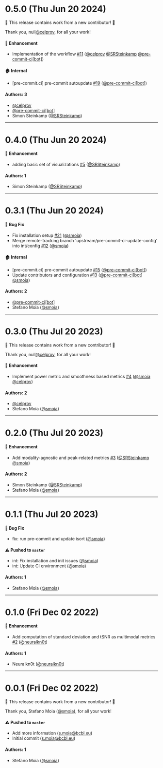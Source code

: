 # 0.5.0 (Thu Jun 20 2024)

:tada: This release contains work from a new contributor! :tada:

Thank you, null[@celprov](https://github.com/celprov), for all your work!

#### 🚀 Enhancement

- Implementation of the workflow [#11](https://github.com/physiopy/physioqc/pull/11) ([@celprov](https://github.com/celprov) [@SRSteinkamp](https://github.com/SRSteinkamp) [@pre-commit-ci[bot]](https://github.com/pre-commit-ci[bot]))

#### 🏠 Internal

- [pre-commit.ci] pre-commit autoupdate [#19](https://github.com/physiopy/physioqc/pull/19) ([@pre-commit-ci[bot]](https://github.com/pre-commit-ci[bot]))

#### Authors: 3

- [@celprov](https://github.com/celprov)
- [@pre-commit-ci[bot]](https://github.com/pre-commit-ci[bot])
- Simon Steinkamp ([@SRSteinkamp](https://github.com/SRSteinkamp))

---

# 0.4.0 (Thu Jun 20 2024)

#### 🚀 Enhancement

- adding basic set of visualizations [#5](https://github.com/physiopy/physioqc/pull/5) ([@SRSteinkamp](https://github.com/SRSteinkamp))

#### Authors: 1

- Simon Steinkamp ([@SRSteinkamp](https://github.com/SRSteinkamp))

---

# 0.3.1 (Thu Jun 20 2024)

#### 🐛 Bug Fix

- Fix installation setup [#21](https://github.com/physiopy/physioqc/pull/21) ([@smoia](https://github.com/smoia))
- Merge remote-tracking branch 'upstream/pre-commit-ci-update-config' into int/config [#12](https://github.com/physiopy/physioqc/pull/12) ([@smoia](https://github.com/smoia))

#### 🏠 Internal

- [pre-commit.ci] pre-commit autoupdate [#15](https://github.com/physiopy/physioqc/pull/15) ([@pre-commit-ci[bot]](https://github.com/pre-commit-ci[bot]))
- Update contributors and configuration [#13](https://github.com/physiopy/physioqc/pull/13) ([@pre-commit-ci[bot]](https://github.com/pre-commit-ci[bot]) [@smoia](https://github.com/smoia))

#### Authors: 2

- [@pre-commit-ci[bot]](https://github.com/pre-commit-ci[bot])
- Stefano Moia ([@smoia](https://github.com/smoia))

---

# 0.3.0 (Thu Jul 20 2023)

:tada: This release contains work from a new contributor! :tada:

Thank you, null[@celprov](https://github.com/celprov), for all your work!

#### 🚀 Enhancement

- Implement power metric and smoothness based metrics [#4](https://github.com/physiopy/physioqc/pull/4) ([@smoia](https://github.com/smoia) [@celprov](https://github.com/celprov))

#### Authors: 2

- [@celprov](https://github.com/celprov)
- Stefano Moia ([@smoia](https://github.com/smoia))

---

# 0.2.0 (Thu Jul 20 2023)

#### 🚀 Enhancement

- Add modality-agnostic and peak-related metrics [#3](https://github.com/physiopy/physioqc/pull/3) ([@SRSteinkamp](https://github.com/SRSteinkamp) [@smoia](https://github.com/smoia))

#### Authors: 2

- Simon Steinkamp ([@SRSteinkamp](https://github.com/SRSteinkamp))
- Stefano Moia ([@smoia](https://github.com/smoia))

---

# 0.1.1 (Thu Jul 20 2023)

#### 🐛 Bug Fix

- fix: run pre-commit and update isort ([@smoia](https://github.com/smoia))

#### ⚠️ Pushed to `master`

- int: Fix installation and init issues ([@smoia](https://github.com/smoia))
- int: Update CI environment ([@smoia](https://github.com/smoia))

#### Authors: 1

- Stefano Moia ([@smoia](https://github.com/smoia))

---

# 0.1.0 (Fri Dec 02 2022)

#### 🚀 Enhancement

- Add computation of standard deviation and tSNR as multimodal metrics [#2](https://github.com/physiopy/physioqc/pull/2) ([@neuralkn0t](https://github.com/neuralkn0t))

#### Authors: 1

- Neuralkn0t ([@neuralkn0t](https://github.com/neuralkn0t))

---

# 0.0.1 (Fri Dec 02 2022)

:tada: This release contains work from a new contributor! :tada:

Thank you, Stefano Moia ([@smoia](https://github.com/smoia)), for all your work!

#### ⚠️ Pushed to `master`

- Add more information (s.moia@bcbl.eu)
- Initial commit (s.moia@bcbl.eu)

#### Authors: 1

- Stefano Moia ([@smoia](https://github.com/smoia))
